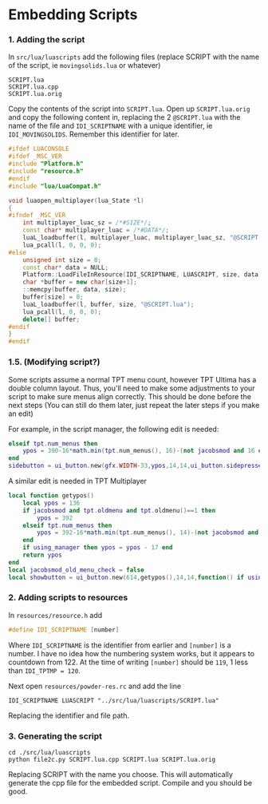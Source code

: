 # Embedding Scripts
### 1. Adding the script
In `src/lua/luascripts` add the following files (replace SCRIPT with the name of the script, ie `movingsolids.lua` or whatever)

```
SCRIPT.lua
SCRIPT.lua.cpp
SCRIPT.lua.orig
```

Copy the contents of the script into `SCRIPT.lua`.  Open up `SCRIPT.lua.orig` and copy the following content in, replacing the 2 `@SCRIPT.lua` with the name of the file and `IDI_SCRIPTNAME` with a unique identifier, ie `IDI_MOVINGSOLIDS`. Remember this identifier for later.

```cpp
#ifdef LUACONSOLE
#ifdef _MSC_VER
#include "Platform.h"
#include "resource.h"
#endif
#include "lua/LuaCompat.h"

void luaopen_multiplayer(lua_State *l)
{
#ifndef _MSC_VER
	int multiplayer_luac_sz = /*#SIZE*/;
	const char* multiplayer_luac = /*#DATA*/;
	luaL_loadbuffer(l, multiplayer_luac, multiplayer_luac_sz, "@SCRIPT.lua");
	lua_pcall(l, 0, 0, 0);
#else
	unsigned int size = 0;
	const char* data = NULL;
	Platform::LoadFileInResource(IDI_SCRIPTNAME, LUASCRIPT, size, data);
	char *buffer = new char[size+1];
	::memcpy(buffer, data, size);
	buffer[size] = 0;
	luaL_loadbuffer(l, buffer, size, "@SCRIPT.lua");
	lua_pcall(l, 0, 0, 0);
	delete[] buffer;
#endif
}
#endif
```

### 1.5. (Modifying script?)
Some scripts assume a normal TPT menu count, however TPT Ultima has a double column layout. Thus, you'll need to make some adjustments to your script to make sure menus align correctly. This should be done before the next steps (You can still do them later, just repeat the later steps if you make an edit)

For example, in the script manager, the following edit is needed:
```lua
elseif tpt.num_menus then
	ypos = 390-16*math.min(tpt.num_menus(), 16)-(not jacobsmod and 16 or 0)+1
end
sidebutton = ui_button.new(gfx.WIDTH-33,ypos,14,14,ui_button.sidepressed,'')
```

A similar edit is needed in TPT Multiplayer
```lua
local function getypos()
	local ypos = 136
	if jacobsmod and tpt.oldmenu and tpt.oldmenu()==1 then
		ypos = 392
	elseif tpt.num_menus then
		ypos = 392-16*math.min(tpt.num_menus(), 14)-(not jacobsmod and 16 or 0)+1
	end
	if using_manager then ypos = ypos - 17 end
	return ypos
end
local jacobsmod_old_menu_check = false
local showbutton = ui_button.new(614,getypos(),14,14,function() if using_manager and not MANAGER.hidden then _print("minimize the manager before opening TPTMP") return end if not hooks_enabled then TPTMP.enableMultiplayer() end L.chatHidden=false TPTMP.chatHidden=false L.flashChat=false end,"<<")
```

### 2.  Adding scripts to resources
In `resources/resource.h` add
```cpp
#define IDI_SCRIPTNAME [number]
```
Where `IDI_SCRIPTNAME` is the identifier from earlier and `[number]` is a number. I have no idea how the numbering system works, but it appears to countdown from 122. At the time of writing `[number]` should be `119`, 1 less than `IDI_TPTMP = 120`.

Next open `resources/powder-res.rc` and add the line
```
IDI_SCRIPTNAME LUASCRIPT "../src/lua/luascripts/SCRIPT.lua"
```
Replacing the identifier and file path.

### 3. Generating the script
```
cd ./src/lua/luascripts
python file2c.py SCRIPT.lua.cpp SCRIPT.lua SCRIPT.lua.orig
```
Replacing SCRIPT with the name you choose. This will automatically generate the cpp file for the embedded script. Compile and you should be good.
